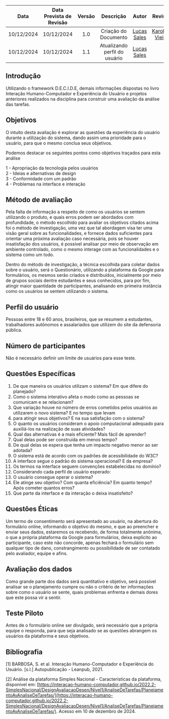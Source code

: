 |    Data    | Data Prevista de Revisão | Versão |           Descrição           |                    Autor                    |                     Revisor                      |
| :--------: | :----------------------: | :----: | :---------------------------: | :-----------------------------------------: | :----------------------------------------------: |
| 10/12/2024 |        10/12/2024        |  1.0   |     Criação do Documento      | [Lucas Sales](https://github.com/Lux-Sales) | [Karolina Vieira](https://github.com/Karolina91) |
| 10/12/2024 |        10/12/2024        |  1.1   | Atualizando perfil do usuário | [Lucas Sales](https://github.com/Lux-Sales) |                                                  |

## Introdução

Utilizando o framework D.E.C.I.D.E, demais informações dispostas no livro Interação Humano-Computador e Experiência do Usuário e projetos anteriores realizados na disciplina para construir uma avaliação da análise das tarefas.

## Objetivos

O intuito desta avaliação é explorar as questões da experiência do usuário durante a utilização do sistema, dando assim uma prioridade para o usuário, para que o mesmo conclua seus objetivos.

Podemos destacar os seguintes pontos como objetivos traçados para esta análise

1 - Apropriação da tecnologia pelos usuários <br>
2 - Ideias e alternativas de design <br>
3 - Conformidade com um padrão <br>
4 - Problemas na interface e interação <br>


## Método de avaliação

Pela falta de informação a respeito de como os usuários se sentem utilizando o produto, e quais erros podem ser abordados com profundidade, o método escolhido para avaliar os objetivos citados acima foi o método de investigação, uma vez que tal abordagem visa ter uma visão geral sobre as funcionalidades, e fornece dados suficientes para orientar uma próxima avaliação caso necessária, pois se houver insatisfação dos usuários, é possível analisar por meio de observação em ambiente controlado, como o mesmo interage com as funcionalidades e o sistema como um todo. 

Dentro do método de investigação, a técnica escolhida para coletar dados sobre o usuário, será o Questionário, utilizando a plataforma da Google para formulários, os mesmos serão criados e distribuídos, inicialmente por meio de grupos sociais dentre estudantes e seus conhecidos, para por fim, atingir maior quantidade de participantes, analisando em primeira instância como os usuários se sentem utilizando o sistema.

## Perfil do usuário

Pessoas entre 18 e 60 anos, brasileiros, que se resumem a estudantes, trabalhadores autônomos e assalariados que utilizem do site da defensoria pública.

## Número de participantes

Não é necessário definir um limite de usuários para esse teste.

## Questões Específicas

<ol>
<li> De que maneira os usuários utilizam o sistema? Em que difere do planejado?</li>
<li>Como o sistema interativo afeta o modo como as pessoas se comunicam e se relacionam?</li>
<li>Que variação houve no número de erros cometidos pelos usuários ao utilizarem o novo sistema? E no tempo que levam</li>
<li>para atingir seus objetivos? E na sua satisfação com o sistema?</li>
<li>O quanto os usuários consideram o apoio computacional adequado para auxiliá-los na realização de suas atividades?</li>
<li>Qual das alternativas é a mais eficiente? Mais fácil de aprender?</li>
<li>Qual delas pode ser construída em menos tempo?</li>
<li>De qual delas se espera que tenha um impacto negativo menor ao ser adotada?</li>
<li>O sistema está de acordo com os padrões de acessibilidade do W3C?</li>
<li>A interface segue o padrão do sistema operacional? E da empresa?</li>
<li>Os termos na interface seguem convenções estabelecidas no domínio?</li>
<li>Considerando cada perfil de usuário esperado:</li>
<li>O usuário consegue operar o sistema?</li>
<li>Ele atinge seu objetivo? Com quanta eficiência? Em quanto tempo? Após cometer quantos erros?</li>
<li>Que parte da interface e da interação o deixa insatisfeito?</li>
</ol>

## Questões Éticas

Um termo de consentimento será apresentado ao usuário, na abertura do formulário online, informando o objetivo do mesmo, e que ao preencher e enviar seus dados, estaremos os recebendo, de forma totalmente anônima, o que a própria plataforma da Google para formulários, deixa explícito ao participante, caso este não concorde, apenas fechará o formulário sem qualquer tipo de dano, constrangimento ou possibilidade de ser contatado pelo avaliador, equipe e afins.

## Avaliação dos dados

Como grande parte dos dados será quantitativo e objetivo, será possível analisar se o planejamento cumpre ou não o critério de ter informações sobre como o usuário se sente, quais problemas enfrenta e demais dores que este possa vir a sentir.

## Teste Piloto

Antes de o formulário online ser divulgado, será necessário que a própria equipe o responda, para que seja analisado se as questões abrangem os usuários da plataforma e seus objetivos.


## Bibliografia

[1] BARBOSA, S. et al. Interação Humano-Computador e Experiência do Usuário. [s.l.] Autopublicação - Leanpub, 2021.

[2] Análise da plataforma Simples Nacional - Características da plataforma, disponível em: [https://interacao-humano-computador.github.io/2022.2-SimplesNacional/DesignAvaliacaoDesen/Nivel1/AnaliseDeTarefas/PlanejamentoAvAnaliseDeTarefas/](https://interacao-humano-computador.github.io/2022.2-SimplesNacional/DesignAvaliacaoDesen/Nivel1/AnaliseDeTarefas/PlanejamentoAvAnaliseDeTarefas/). Acesso em 10 de dezembro de 2024.
